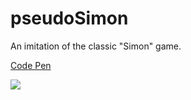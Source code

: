 # pseudoSimon
An imitation of the classic "Simon" game.

<a href="https://codepen.io/CWA/full/bKmjNE/">Code Pen</a>

<img src="https://s3-us-west-2.amazonaws.com/i.cdpn.io/1162316.bKmjNE.small.6c13e6c6-d3af-43f8-9ce0-ebaf9488ec11.png">
